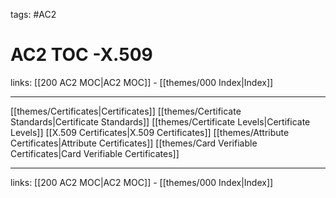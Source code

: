 tags: #AC2

# AC2 TOC -X.509

links:  [[200 AC2 MOC|AC2 MOC]] - [[themes/000 Index|Index]]

---

[[themes/Certificates|Certificates]]
[[themes/Certificate Standards|Certificate Standards]]
[[themes/Certificate Levels|Certificate Levels]]
[[X.509 Certificates|X.509 Certificates]]
[[themes/Attribute Certificates|Attribute Certificates]]
[[themes/Card Verifiable Certificates|Card Verifiable Certificates]]

---

links:  [[200 AC2 MOC|AC2 MOC]] - [[themes/000 Index|Index]]
